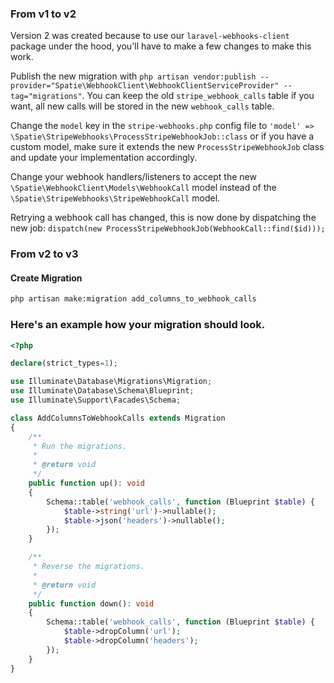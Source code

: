 
### From v1 to v2

Version 2 was created because to use our `laravel-webhooks-client` package under the hood, you'll have to make a few changes to make this work.

Publish the new migration with `php artisan vendor:publish --provider="Spatie\WebhookClient\WebhookClientServiceProvider" --tag="migrations"`. You can keep the old `stripe_webhook_calls` table if you want, all new calls will be stored in the new `webhook_calls` table.

Change the `model` key in the `stripe-webhooks.php` config file to `'model' => \Spatie\StripeWebhooks\ProcessStripeWebhookJob::class` or if you have a custom model, make sure it extends the new `ProcessStripeWebhookJob` class and update your implementation accordingly.

Change your webhook handlers/listeners to accept the new `\Spatie\WebhookClient\Models\WebhookCall` model instead of the `\Spatie\StripeWebhooks\StripeWebhookCall` model.

Retrying a webhook call has changed, this is now done by dispatching the new job: `dispatch(new ProcessStripeWebhookJob(WebhookCall::find($id)));`


### From v2 to v3
#### Create Migration
```bash
php artisan make:migration add_columns_to_webhook_calls
```

###  Here's an example how your migration should look.
```php
<?php

declare(strict_types=1);

use Illuminate\Database\Migrations\Migration;
use Illuminate\Database\Schema\Blueprint;
use Illuminate\Support\Facades\Schema;

class AddColumnsToWebhookCalls extends Migration
{
    /**
     * Run the migrations.
     *
     * @return void
     */
    public function up(): void
    {
        Schema::table('webhook_calls', function (Blueprint $table) {
            $table->string('url')->nullable();
            $table->json('headers')->nullable();
        });
    }

    /**
     * Reverse the migrations.
     *
     * @return void
     */
    public function down(): void
    {
        Schema::table('webhook_calls', function (Blueprint $table) {
            $table->dropColumn('url');
            $table->dropColumn('headers');
        });
    }
}
```
